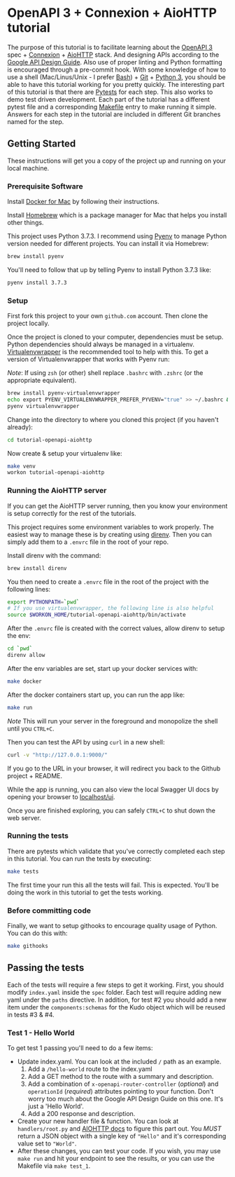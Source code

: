 # OpenAPI 3 + Connexion + AioHTTP tutorial

The purpose of this tutorial is to facilitate learning about the
[OpenAPI 3](https://github.com/OAI/OpenAPI-Specification/) spec +
[Connexion](https://connexion.readthedocs.io/en/latest/) +
[AioHTTP](https://aiohttp.readthedocs.io/en/latest/)
stack. And designing APIs according to the
[Google API Design Guide](https://cloud.google.com/apis/design/).
Also use of proper linting and Python formatting is encouraged through a pre-commit hook.
With some knowledge of how to use a shell (Mac/Linus/Unix - I prefer
[Bash](https://www.gnu.org/software/bash/)) + [Git](https://git-scm.com/) +
[Python 3](https://docs.python.org/3/), you should be able to have
this tutorial working for you pretty quickly. The interesting part of this tutorial is that there
are [Pytests](https://docs.pytest.org/en/latest/) for each step. This also works to demo
test driven development. Each part of the tutorial has a different pytest file and a
corresponding [Makefile](https://www.gnu.org/software/make/manual/html_node/Introduction.html)
entry to make running it simple. Answers for each step in the tutorial are included in different
Git branches named for the step.

## Getting Started

These instructions will get you a copy of the project up and running on your local machine.

### Prerequisite Software

Install [Docker for Mac](https://docs.docker.com/docker-for-mac/install/) by following their
instructions.

Install [Homebrew](https://brew.sh/) which is a package manager for Mac that helps you install
other things.

This project uses Python 3.7.3. I recommend using [Pyenv](https://github.com/pyenv/pyenv) to
manage Python version needed for different projects. You can install it via Homebrew:

```bash
brew install pyenv
```

You'll need to follow that up by telling Pyenv to install Python 3.7.3 like:

```bash
pyenv install 3.7.3
```

### Setup

First fork this project to your own `github.com` account. Then clone the project locally.

Once the project is cloned to your computer, dependencies must be setup. Python dependencies should
always be managed in a virtualenv.
[Virtualenvwrapper](https://virtualenvwrapper.readthedocs.io/en/latest/) is the recommended
tool to help with this. To get a version of Virtualenvwrapper that works with Pyenv run:

*Note*: If using `zsh` (or other) shell replace `.bashrc` with `.zshrc` (or the appropriate
equivalent).

```bash
brew install pyenv-virtualenvwrapper
echo export PYENV_VIRTUALENVWRAPPER_PREFER_PYVENV="true" >> ~/.bashrc && source ~/.bashrc
pyenv virtualenvwrapper
```

Change into the directory to where you cloned this project (if you haven't already):
```bash
cd tutorial-openapi-aiohttp
```

Now create & setup your virtualenv like:

```bash
make venv
workon tutorial-openapi-aiohttp
```

### Running the AioHTTP server

If you can get the AioHTTP server running, then you know your environment is setup correctly for
the rest of the tutorials.

This project requires some environment variables to work properly.
The easiest way to manage these is by creating using [direnv](https://direnv.net/). Then you can
simply add them to a `.envrc` file in the root of your repo.

Install direnv with the command:

```bash
brew install direnv
```

You then need to create a `.envrc` file in the root of the project with the following lines:

```bash
export PYTHONPATH=`pwd`
# If you use virtualenvwrapper, the following line is also helpful
source $WORKON_HOME/tutorial-openapi-aiohttp/bin/activate
```

After the `.envrc` file is created with the correct values, allow direnv to setup the env:

```bash
cd `pwd`
direnv allow
```

After the env variables are set, start up your docker services with:

```bash
make docker
```

After the docker containers start up, you can run the app like:

```bash
make run
```

*Note* This will run your server in the foreground and monopolize the shell until you `CTRL+C`.

Then you can test the API by using `curl` in a new shell:

```bash
curl -v "http://127.0.0.1:9000/"
```

If you go to the URL in your browser, it will redirect you back to the Github project + README.

While the app is running, you can also view the local Swagger UI docs by opening your browser
to [localhost/ui](http://127.0.0.1:9000/ui/).

Once you are finished exploring, you can safely `CTRL+C` to shut down the web server.

### Running the tests

There are pytests which validate that you've correctly completed each step in this tutorial.
You can run the tests by executing:

```bash
make tests
```

The first time your run this all the tests will fail. This is expected. You'll be doing the
work in this tutorial to get the tests working.

### Before committing code

Finally, we want to setup githooks to encourage quality usage of Python. You can do this with:

```bash
make githooks
```

## Passing the tests

Each of the tests will require a few steps to get it working. First, you should modify `index.yaml`
inside the `spec` folder. Each test will require adding new yaml under the `paths` directive.
In addition, for test #2 you should add a new item under the `components:schemas` for the Kudo
object which will be reused in tests #3 & #4.

### Test 1 - Hello World

To get test 1 passing you'll need to do a few items:
* Update index.yaml. You can look at the included `/` path as an example.
    1. Add a `/hello-world` route to the index.yaml
    2. Add a GET method to the route with a summary and description.
    3. Add a combination of `x-openapi-router-controller` (*optional*) and `operationId` (*required*)
        attributes pointing to your function. Don't worry too much about the Google API Design
        Guide on this one.  It's just a 'Hello World'.
    4. Add a 200 response and description.
* Create your new handler file & function. You can look at `handlers/root.py` and
    [AIOHTTP docs](https://aiohttp.readthedocs.io/en/latest/web_quickstart.html#handler) to
    figure this part out. You *MUST* return a JSON object with a single key of `"Hello"` and it's
    corresponding value set to `"World"`.
* After these changes, you can test your code. If you wish, you may use `make run` and hit your
    endpoint to see the results, or you can use the Makefile via `make test_1`.
